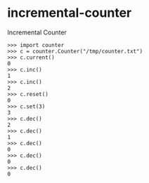 # incremental-counter
Incremental Counter

```python:
>>> import counter
>>> c = counter.Counter("/tmp/counter.txt")
>>> c.current()
0
>>> c.inc()
1
>>> c.inc()
2
>>> c.reset()
0
>>> c.set(3)
3
>>> c.dec()
2
>>> c.dec()
1
>>> c.dec()
0
>>> c.dec()
0
>>> c.dec()
0
```
